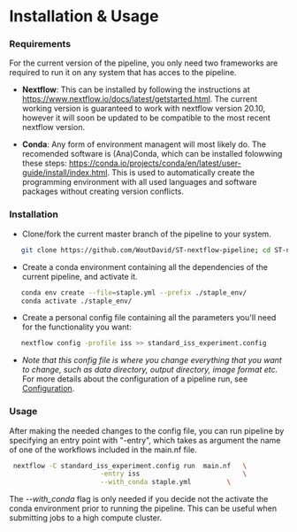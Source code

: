 # Installation & Usage

### Requirements
For the current version of the pipeline, you only need two frameworks are required to run it on any system that has acces to the pipeline.

- **Nextflow**: This can be installed by following the instructions at https://www.nextflow.io/docs/latest/getstarted.html.
The current working version is guaranteed to work with nextflow version 20.10, however it will soon be updated to be compatible to the most recent nextflow version.

- **Conda**: Any form of environment managent will most likely do. The recomended software is (Ana)Conda, which can be installed folowwing these steps: https://conda.io/projects/conda/en/latest/user-guide/install/index.html. This is used to automatically create the programming environment with all used languages and software packages without creating version conflicts.


### Installation

- Clone/fork the current master branch of the pipeline to your system.
 ```bash
	git clone https://github.com/WoutDavid/ST-nextflow-pipeline; cd ST-nextflow-pipeline
  ```
- Create a conda environment containing all the dependencies of the current pipeline, and activate it.
 ```bash
	conda env create --file=staple.yml --prefix ./staple_env/
	conda activate ./staple_env/
  ```
- Create a personal config file containing all the parameters you'll need for the functionality you want:
 ```bash
	nextflow config -profile iss >> standard_iss_experiment.config
  ```
- *Note that this config file is where you change everything that you want to change, such as data directory, output directory, image format etc.*
For more details about the configuration of a pipeline run, see [Configuration](configuration.md).

### Usage
 After making the needed changes to the config file, you can run pipeline by specifying an entry point with "-entry", which takes as argument the name of one of the workflows included in the main.nf file.  


 ```bash
  nextflow -C standard_iss_experiment.config run  main.nf	\
						-entry iss							\
						--with_conda staple.yml			\
```

The *--with_conda* flag is only needed if you decide not the activate the conda environment prior to running the pipeline. This can be useful when submitting jobs to a high compute cluster.



